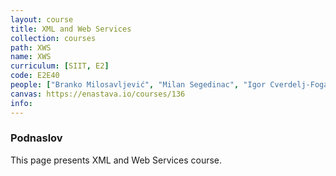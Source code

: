 ```yaml
---
layout: course
title: XML and Web Services
collection: courses
path: XWS
name: XWS
curriculum: [SIIT, E2]
code: E2E40
people: ["Branko Milosavljević", "Milan Segedinac", "Igor Cverdelj-Fogaraši", "Jelena Slivka"]
canvas: https://enastava.io/courses/136
info: 
---
```



### Podnaslov

This page presents XML and Web Services course.
